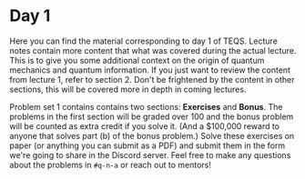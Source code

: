 # Day 1
Here you can find the material corresponding to day 1 of TEQS. Lecture notes contain more content that what was covered during the actual lecture. This is to give you some additional context on the origin of quantum mechanics and quantum information. If you just want to review the content from lecture 1, refer to section 2. Don't be frightened by the content in other sections, this will be covered more in depth in coming lectures. 

Problem set 1 contains contains two sections: **Exercises** and **Bonus**. The problems in the first section will be graded over 100 and the bonus problem will be counted as extra credit if you solve it. (And a $100,000 reward to anyone that solves part (b) of the bonus problem.) Solve these exercises on paper (or anything you can submit as a PDF) and submit them in the form we're going to share in the Discord server. Feel free to make any questions about the problems in `#q-n-a` or reach out to mentors!
